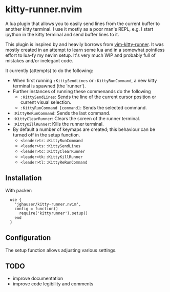 # kitty-runner.nvim
A lua plugin that allows you to easily send lines from the current buffer to another kitty terminal. I use it mostly as a poor man's REPL, e.g. I start ipython in the kitty terminal and send buffer lines to it.

This plugin is inspired by and heavily borrows from [vim-kitty-runner](https://github.com/LkeMitchll/vim-kitty-runner). It was mostly created in an attempt to learn some lua and in a somewhat pointless effort to lua-fy my nevim setup. It's very much WIP and probably full of mistakes and/or inelegant code.

It currently (attempts) to do the following:

- When first running `:KittySendLines` or `:KittyRunCommand`, a new kitty terminal is spawned (the 'runner').
- Further instances of running these commenands do the following
  - `:KittySendLines`: Sends the line of the current cursor position or current visual selection.
  - `:KittyRunCommand [command]`: Sends the selected command.
- `:KittyReRunCommand`: Sends the last command.
- `:KittyClearRunner`: Clears the screen of the runner terminal.
- `:KittyKillRunner`: Kills the runner terminal.
- By default a number of keymaps are created; this behaviour can be turned off in the setup function.
  - `<leader>tr`: `:KittyRunCommand`
  - `<leader>ts`: `:KittySendLines`
  - `<leader>tc`: `:KittyClearRunner`
  - `<leader>tk`: `:KittyKillRunner`
  - `<leader>tl`: `:KittyReRunCommand`

## Installation

With packer:

```
  use {
    'jghauser/kitty-runner.nvim',
    config = function()
      require('kittyrunner').setup()
    end
  }
```

## Configuration

The setup function allows adjusting various settings.

## TODO

- improve documentation
- improve code legibility and comments
